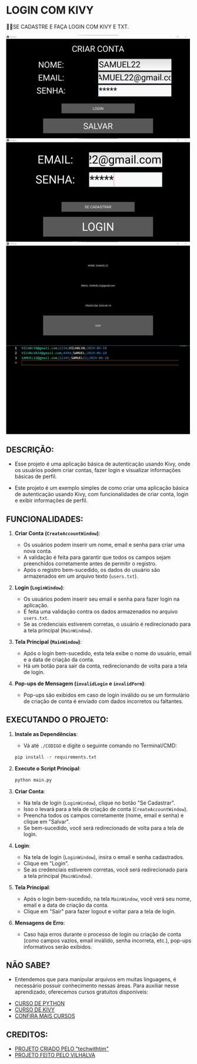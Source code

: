 # LOGIN COM KIVY
👨‍🏫SE CADASTRE E FAÇA LOGIN COM KIVY E TXT.

<img src="./IMAGENS/FOTO_1.png" align="center" width="500"> <br>
<img src="./IMAGENS/FOTO_2.png" align="center" width="500"> <br>
<img src="./IMAGENS/FOTO_3.png" align="center" width="500"> <br>
<img src="./IMAGENS/FOTO_4.png" align="center" width="500"> <br>

## DESCRIÇÃO:
- Esse projeto é uma aplicação básica de autenticação usando Kivy, onde os usuários podem criar contas, fazer login e visualizar informações básicas de perfil.

- Este projeto é um exemplo simples de como criar uma aplicação básica de autenticação usando Kivy, com funcionalidades de criar conta, login e exibir informações de perfil.

## FUNCIONALIDADES:
1. **Criar Conta (`CreateAccountWindow`)**:
   - Os usuários podem inserir um nome, email e senha para criar uma nova conta.
   - A validação é feita para garantir que todos os campos sejam preenchidos corretamente antes de permitir o registro.
   - Após o registro bem-sucedido, os dados do usuário são armazenados em um arquivo texto (`users.txt`).

2. **Login (`LoginWindow`)**:
   - Os usuários podem inserir seu email e senha para fazer login na aplicação.
   - É feita uma validação contra os dados armazenados no arquivo `users.txt`.
   - Se as credenciais estiverem corretas, o usuário é redirecionado para a tela principal (`MainWindow`).

3. **Tela Principal (`MainWindow`)**:
   - Após o login bem-sucedido, esta tela exibe o nome do usuário, email e a data de criação da conta.
   - Há um botão para sair da conta, redirecionando de volta para a tela de login.

4. **Pop-ups de Mensagem (`invalidLogin` e `invalidForm`)**:
   - Pop-ups são exibidos em caso de login inválido ou se um formulário de criação de conta é enviado com dados incorretos ou faltantes.

## EXECUTANDO O PROJETO:
1. **Instale as Dependências**:
   - Vá até `./CODIGO` e digite o seguinte comando no Terminal/CMD:
   ```sh
   pip install -r requirements.txt
   ```

2. **Execute o Script Principal**:

   ```sh
   python main.py
   ```

3. **Criar Conta**:
   - Na tela de login (`LoginWindow`), clique no botão "Se Cadastrar".
   - Isso o levará para a tela de criação de conta (`CreateAccountWindow`).
   - Preencha todos os campos corretamente (nome, email e senha) e clique em "Salvar".
   - Se bem-sucedido, você será redirecionado de volta para a tela de login.

4. **Login**:
   - Na tela de login (`LoginWindow`), insira o email e senha cadastrados.
   - Clique em "Login".
   - Se as credenciais estiverem corretas, você será redirecionado para a tela principal (`MainWindow`).

5. **Tela Principal**:
   - Após o login bem-sucedido, na tela `MainWindow`, você verá seu nome, email e a data de criação da conta.
   - Clique em "Sair" para fazer logout e voltar para a tela de login.

6. **Mensagens de Erro**:
   - Caso haja erros durante o processo de login ou criação de conta (como campos vazios, email inválido, senha incorreta, etc.), pop-ups informativos serão exibidos.

## NÃO SABE?
- Entendemos que para manipular arquivos em muitas linguagens, é necessário possuir conhecimento nessas áreas. Para auxiliar nesse aprendizado, oferecemos cursos gratuitos disponíveis:
* [CURSO DE PYTHON](https://github.com/VILHALVA/CURSO-DE-PYTHON)
* [CURSO DE KIVY](https://github.com/VILHALVA/CURSO-DE-KIVY)
* [CONFIRA MAIS CURSOS](https://github.com/VILHALVA?tab=repositories&q=+topic:CURSO)

## CREDITOS:
- [PROJETO CRIADO PELO "techwithtim"](https://github.com/techwithtim/Kivy-GUI-Example)
- [PROJETO FEITO PELO VILHALVA](https://github.com/VILHALVA)



